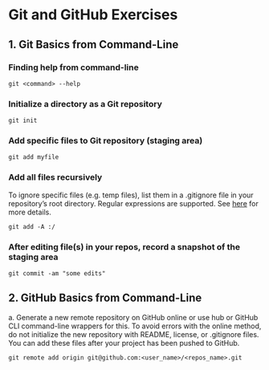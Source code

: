# Git and GitHub Exercises

## 1. Git Basics from Command-Line

### Finding help from command-line
```
git <command> --help
```

### Initialize a directory as a Git repository
```
git init
```

### Add specific files to Git repository (staging area)
```
git add myfile
```

### Add all files recursively
To ignore specific files (e.g. temp files), list them in a .gitignore file in your repository’s root directory. Regular expressions are supported. See [here](https://help.github.com/articles/ignoring-files/) for more details.
```
git add -A :/
```

### After editing file(s) in your repos, record a snapshot of the staging area
```
git commit -am "some edits"
```

## 2. GitHub Basics from Command-Line

a. Generate a new remote repository on GitHub online or use hub or GitHub CLI command-line wrappers for this. To avoid errors with the online method, do not initialize the new repository with README, license, or .gitignore files. You can add these files after your project has been pushed to GitHub.
```
git remote add origin git@github.com:<user_name>/<repos_name>.git
```


